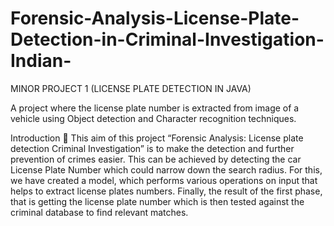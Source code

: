 # Forensic-Analysis-License-Plate-Detection-in-Criminal-Investigation-Indian- 
MINOR PROJECT 1 (LICENSE PLATE DETECTION IN JAVA)

A project where the license plate number is extracted from image of a vehicle using Object detection and Character recognition techniques.


Introduction 🚀
This aim of this project “Forensic Analysis: License plate detection Criminal Investigation” is to make the detection and further prevention of crimes easier. This can be achieved by detecting the car License Plate Number which could narrow down the search radius. For this, we have created a model, which performs various operations on input that helps to extract license plates numbers. Finally, the result of the first phase, that is getting the license plate number which is then tested against the criminal database to find relevant matches.


